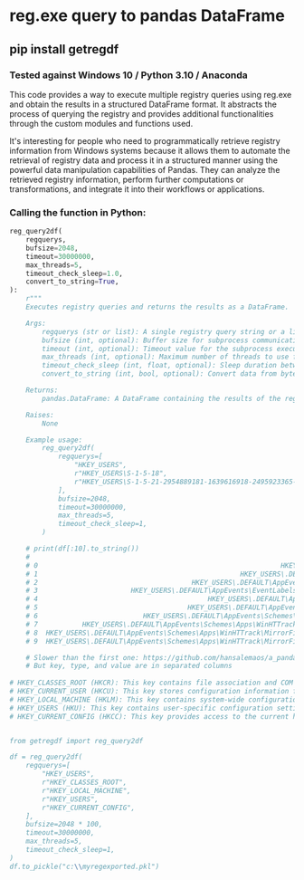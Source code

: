 # reg.exe query to pandas DataFrame 

## pip install getregdf

### Tested against Windows 10 / Python 3.10 / Anaconda

This code provides a way to execute multiple registry queries using reg.exe and obtain the results in a structured DataFrame format. It abstracts the process of querying the registry and provides additional functionalities through the custom modules and functions used.

It's interesting for people who need to programmatically retrieve registry information from Windows systems because it allows them to automate the retrieval of registry data and process it in a structured manner using the powerful data manipulation capabilities of Pandas. They can analyze the retrieved registry information, perform further computations or transformations, and integrate it into their workflows or applications.

### Calling the function in Python:


```python
reg_query2df(
    regquerys,
    bufsize=2048,
    timeout=30000000,
    max_threads=5,
    timeout_check_sleep=1.0,
    convert_to_string=True,
):
    r"""
    Executes registry queries and returns the results as a DataFrame.

    Args:
        regquerys (str or list): A single registry query string or a list of query strings.
        bufsize (int, optional): Buffer size for subprocess communication. Defaults to 2048.
        timeout (int, optional): Timeout value for the subprocess execution. Defaults to 30000000.
        max_threads (int, optional): Maximum number of threads to use for subprocess execution. Defaults to 5.
        timeout_check_sleep (int, float, optional): Sleep duration between timeout checks. Defaults to 1.0.
        convert_to_string (int, bool, optional): Convert data from bytes (stdout) to string. Defaults to True

    Returns:
        pandas.DataFrame: A DataFrame containing the results of the registry queries.

    Raises:
        None

    Example usage:
        reg_query2df(
            regquerys=[
                "HKEY_USERS",
                r"HKEY_USERS\S-1-5-18",
                r"HKEY_USERS\S-1-5-21-2954889181-1639616918-2495923365-1001\EUDC",
            ],
            bufsize=2048,
            timeout=30000000,
            max_threads=5,
            timeout_check_sleep=1,
        )

    # print(df[:10].to_string())
    #                                                                        aa_regkey     aa_key aa_type                                                  aa_value  aa_id
    # 0                                                            HKEY_USERS\.DEFAULT                                                                                   0
    # 1                                                  HKEY_USERS\.DEFAULT\AppEvents                                                                                   0
    # 2                                      HKEY_USERS\.DEFAULT\AppEvents\EventLabels                                                                                   0
    # 3                       HKEY_USERS\.DEFAULT\AppEvents\EventLabels\MirrorFinished  (Default)  REG_SZ                                           Mirror Finished      0
    # 4                                          HKEY_USERS\.DEFAULT\AppEvents\Schemes                                                                                   0
    # 5                                     HKEY_USERS\.DEFAULT\AppEvents\Schemes\Apps                                                                                   0
    # 6                          HKEY_USERS\.DEFAULT\AppEvents\Schemes\Apps\WinHTTrack  (Default)  REG_SZ                                 WinHTTrack Website Copier      0
    # 7           HKEY_USERS\.DEFAULT\AppEvents\Schemes\Apps\WinHTTrack\MirrorFinished                                                                                   0
    # 8  HKEY_USERS\.DEFAULT\AppEvents\Schemes\Apps\WinHTTrack\MirrorFinished\.Current  (Default)  REG_SZ    C:\Program Files\WinHTTrack\html\server\sfx\silent.wav      0
    # 9  HKEY_USERS\.DEFAULT\AppEvents\Schemes\Apps\WinHTTrack\MirrorFinished\.Default  (Default)  REG_SZ  C:\Program Files\WinHTTrack\html\server\sfx\finished.wav      0

    # Slower than the first one: https://github.com/hansalemaos/a_pandas_ex_reg2df
    # But key, type, and value are in separated columns
	
# HKEY_CLASSES_ROOT (HKCR): This key contains file association and COM object registration information.
# HKEY_CURRENT_USER (HKCU): This key stores configuration information for the currently logged-in user.
# HKEY_LOCAL_MACHINE (HKLM): This key contains system-wide configuration settings and information for all users.
# HKEY_USERS (HKU): This key contains user-specific configuration settings for each user profile on the computer.
# HKEY_CURRENT_CONFIG (HKCC): This key provides access to the current hardware profile being used by the computer.


from getregdf import reg_query2df

df = reg_query2df(
    regquerys=[
        "HKEY_USERS",
        r"HKEY_CLASSES_ROOT",
        r"HKEY_LOCAL_MACHINE",
        r"HKEY_USERS",
        r"HKEY_CURRENT_CONFIG",
    ],
    bufsize=2048 * 100,
    timeout=30000000,
    max_threads=5,
    timeout_check_sleep=1,
)
df.to_pickle("c:\\myregexported.pkl")	
```
